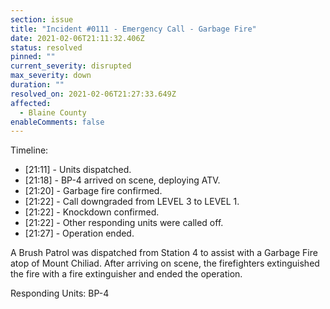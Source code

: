 ```yaml
---
section: issue
title: "Incident #0111 - Emergency Call - Garbage Fire"
date: 2021-02-06T21:11:32.406Z
status: resolved
pinned: ""
current_severity: disrupted
max_severity: down
duration: ""
resolved_on: 2021-02-06T21:27:33.649Z
affected:
  - Blaine County
enableComments: false
---
```

Timeline:

* [21:11] - Units dispatched.
* [21:18] - BP-4 arrived on scene, deploying ATV.
* [21:20] - Garbage fire confirmed.
* [21:22] - Call downgraded from LEVEL 3 to LEVEL 1.
* [21:22] - Knockdown confirmed.
* [21:22] - Other responding units were called off.
* [21:27] - Operation ended.

A Brush Patrol was dispatched from Station 4 to assist with a Garbage Fire atop of Mount Chiliad. After arriving on scene, the firefighters extinguished the fire with a fire extinguisher and ended the operation.

Responding Units: BP-4